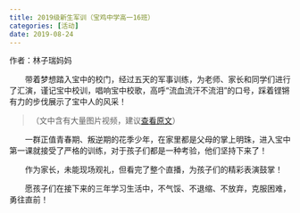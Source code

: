 ```yaml
---
title: 2019级新生军训（宝鸡中学高一16班）
categories: [活动]
date: 2019-08-24
---
```


作者：林子瑞妈妈 

　　带着梦想踏入宝中的校门，经过五天的军事训练，为老师、家长和同学们进行了汇演，谨记宝中校训，唱响宝中校歌，高呼“流血流汗不流泪”的口号，踩着铿锵有力的步伐展示了宝中人的风采！

<!-- more -->

> （文中含有大量图片视频，建议[查看原文](https://www.meipian.cn/2c4nmkgn)）

　　一群正值青春期、叛逆期的花季少年，在家里都是父母的掌上明珠，进入宝中第一课就接受了严格的训练，对于孩子们都是一种考验，他们坚持下来了！

　　作为家长，未能现场观礼，但看完了整个直播，为孩子们的精彩表演鼓掌！

　　愿孩子们在接下来的三年学习生活中，不气馁、不退缩、不放弃，克服困难，勇往直前！